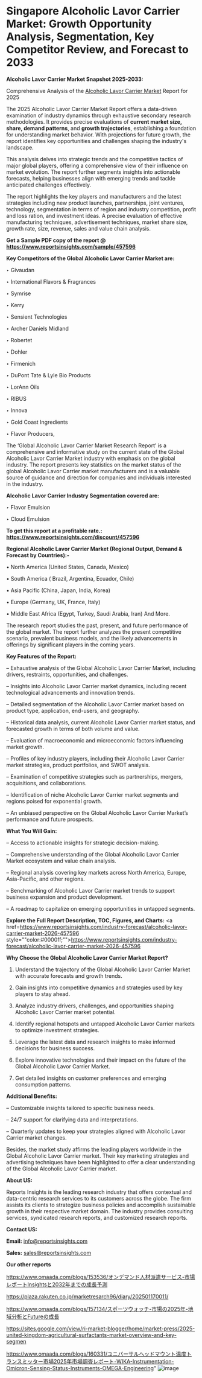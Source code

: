 # Singapore Alcoholic Lavor Carrier Market: Growth Opportunity Analysis, Segmentation, Key Competitor Review, and Forecast to 2033

<strong>Alcoholic Lavor Carrier Market Snapshot 2025-2033:</strong>

Comprehensive Analysis of the <a href=https://www.reportsinsights.com/sample/457596>Alcoholic Lavor Carrier Market</a> Report for 2025

The 2025 Alcoholic Lavor Carrier Market Report offers a data-driven examination of industry dynamics through exhaustive secondary research methodologies. It provides precise evaluations of <strong>current market size, share, demand patterns</strong>, and <strong>growth trajectories</strong>, establishing a foundation for understanding market behavior. With projections for future growth, the report identifies key opportunities and challenges shaping the industry's landscape.

This analysis delves into strategic trends and the competitive tactics of major global players, offering a comprehensive view of their influence on market evolution. The report further segments insights into actionable forecasts, helping businesses align with emerging trends and tackle anticipated challenges effectively.

The report highlights the key players and manufacturers and the latest strategies including new product launches, partnerships, joint ventures, technology, segmentation in terms of region and industry competition, profit and loss ration, and investment ideas. A precise evaluation of effective manufacturing techniques, advertisement techniques, market share size, growth rate, size, revenue, sales and value chain analysis.

<strong>Get a Sample PDF copy of the report @ <a href=https://www.reportsinsights.com/sample/457596 style=color:#0000ff;>https://www.reportsinsights.com/sample/457596</a></strong>

<strong>Key Competitors of the Global Alcoholic Lavor Carrier Market are:</strong>

‣ Givaudan

‣ International Flavors & Fragrances

‣ Symrise

‣ Kerry

‣ Sensient Technologies

‣ Archer Daniels Midland

‣ Robertet

‣ Dohler

‣ Firmenich

‣ DuPont Tate & Lyle Bio Products

‣ LorAnn Oils

‣ RIBUS

‣ Innova

‣ Gold Coast Ingredients

‣ Flavor Producers,

The ‘Global Alcoholic Lavor Carrier Market Research Report’ is a comprehensive and informative study on the current state of the Global Alcoholic Lavor Carrier Market industry with emphasis on the global industry. The report presents key statistics on the market status of the global Alcoholic Lavor Carrier market manufacturers and is a valuable source of guidance and direction for companies and individuals interested in the industry.

<strong>Alcoholic Lavor Carrier Industry Segmentation covered are:</strong>

‣ Flavor Emulsion

‣ Cloud Emulsion

<strong>To get this report at a profitable rate.: <a href=https://www.reportsinsights.com/discount/457596 style=color:#0000ff;>https://www.reportsinsights.com/discount/457596</a></strong>

<strong>Regional Alcoholic Lavor Carrier Market (Regional Output, Demand &amp; Forecast by Countries):-</strong>

• North America (United States, Canada, Mexico)

• South America ( Brazil, Argentina, Ecuador, Chile)

• Asia Pacific (China, Japan, India, Korea)

• Europe (Germany, UK, France, Italy)

• Middle East Africa (Egypt, Turkey, Saudi Arabia, Iran) And More.

The research report studies the past, present, and future performance of the global market. The report further analyzes the present competitive scenario, prevalent business models, and the likely advancements in offerings by significant players in the coming years.

<strong>Key Features of the Report:</strong>

– Exhaustive analysis of the Global Alcoholic Lavor Carrier Market, including drivers, restraints, opportunities, and challenges.

– Insights into Alcoholic Lavor Carrier market dynamics, including recent technological advancements and innovation trends.

– Detailed segmentation of the Alcoholic Lavor Carrier market based on product type, application, end-users, and geography.

– Historical data analysis, current Alcoholic Lavor Carrier market status, and forecasted growth in terms of both volume and value.

– Evaluation of macroeconomic and microeconomic factors influencing market growth.

– Profiles of key industry players, including their Alcoholic Lavor Carrier market strategies, product portfolios, and SWOT analysis.

– Examination of competitive strategies such as partnerships, mergers, acquisitions, and collaborations.

– Identification of niche Alcoholic Lavor Carrier market segments and regions poised for exponential growth.

– An unbiased perspective on the Global Alcoholic Lavor Carrier Market’s performance and future prospects.

<strong>What You Will Gain:</strong>

– Access to actionable insights for strategic decision-making.

– Comprehensive understanding of the Global Alcoholic Lavor Carrier Market ecosystem and value chain analysis.

– Regional analysis covering key markets across North America, Europe, Asia-Pacific, and other regions.

– Benchmarking of Alcoholic Lavor Carrier market trends to support business expansion and product development.

– A roadmap to capitalize on emerging opportunities in untapped segments.

<strong>Explore the Full Report Description, TOC, Figures, and Charts:</strong>
<a href=https://www.reportsinsights.com/industry-forecast/alcoholic-lavor-carrier-market-2026-457596 style=""color:#0000ff;"">https://www.reportsinsights.com/industry-forecast/alcoholic-lavor-carrier-market-2026-457596</a>

<strong>Why Choose the Global Alcoholic Lavor Carrier Market Report?</strong>

1. Understand the trajectory of the Global Alcoholic Lavor Carrier Market with accurate forecasts and growth trends.

2. Gain insights into competitive dynamics and strategies used by key players to stay ahead.

3. Analyze industry drivers, challenges, and opportunities shaping Alcoholic Lavor Carrier market potential.

4. Identify regional hotspots and untapped Alcoholic Lavor Carrier markets to optimize investment strategies.

5. Leverage the latest data and research insights to make informed decisions for business success.

6. Explore innovative technologies and their impact on the future of the Global Alcoholic Lavor Carrier Market.

7. Get detailed insights on customer preferences and emerging consumption patterns.

<strong>Additional Benefits:</strong>

– Customizable insights tailored to specific business needs.

– 24/7 support for clarifying data and interpretations.

– Quarterly updates to keep your strategies aligned with Alcoholic Lavor Carrier market changes.

Besides, the market study affirms the leading players worldwide in the Global Alcoholic Lavor Carrier market. Their key marketing strategies and advertising techniques have been highlighted to offer a clear understanding of the Global Alcoholic Lavor Carrier market.

<strong><strong>About US</strong>:</strong>

Reports Insights is the leading research industry that offers contextual and data-centric research services to its customers across the globe. The firm assists its clients to strategize business policies and accomplish sustainable growth in their respective market domain. The industry provides consulting services, syndicated research reports, and customized research reports.

<strong>Contact US:</strong>

<p class=><b>Email:</b> <a href=mailto:info@reportsinsights.com>info@reportsinsights.com</a></p>
<p class=><b>Sales:</b> <a href=mailto:sales@reportsinsights.com>sales@reportsinsights.com</a></p>

<strong>Our other reports</strong>

<a href=https://www.omaada.com/blogs/153536/オンデマンド人材派遣サービス-市場レポートInsightsと2032年までの成長予測>https://www.omaada.com/blogs/153536/オンデマンド人材派遣サービス-市場レポートInsightsと2032年までの成長予測</a>

<a href=https://plaza.rakuten.co.jp/marketresarch96/diary/202501170011/>https://plaza.rakuten.co.jp/marketresarch96/diary/202501170011/</a>

<a href=https://www.omaada.com/blogs/157134/スポーツウォッチ-市場の2025年-地域分析とFutureの成長>https://www.omaada.com/blogs/157134/スポーツウォッチ-市場の2025年-地域分析とFutureの成長</a>

<a href=https://sites.google.com/view/ri-market-blogger/home/market-press/2025-united-kingdom-agricultural-surfactants-market-overview-and-key-segmen>https://sites.google.com/view/ri-market-blogger/home/market-press/2025-united-kingdom-agricultural-surfactants-market-overview-and-key-segmen</a>

<a href=https://www.omaada.com/blogs/160331/ユニバーサルヘッドマウント温度トランスミッター市場2025年市場調査レポート-WIKA-Instrumentation-Omicron-Sensing-Status-Instruments-OMEGA-Engineering>https://www.omaada.com/blogs/160331/ユニバーサルヘッドマウント温度トランスミッター市場2025年市場調査レポート-WIKA-Instrumentation-Omicron-Sensing-Status-Instruments-OMEGA-Engineering</a>"
![image](https://github.com/user-attachments/assets/a14b668c-573c-449b-9508-70b13d91099a)
